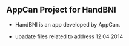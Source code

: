 ## AppCan Project for HandBNI

* HandBNI is an app developed by AppCan.

* upadate files related to address 12.04 2014
